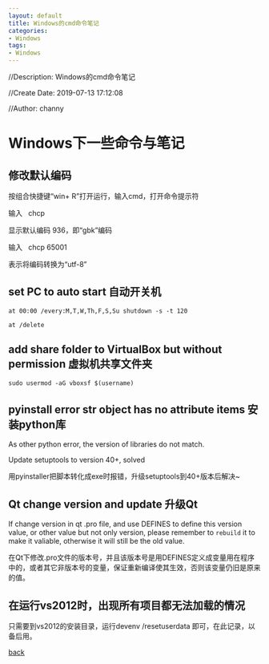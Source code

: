 ```yaml
---
layout: default
title: Windows的cmd命令笔记
categories:
- Windows
tags:
- Windows
---
```

//Description: Windows的cmd命令笔记

//Create Date: 2019-07-13 17:12:08

//Author: channy 

# Windows下一些命令与笔记

## 修改默认编码

按组合快捷键“win+ R”打开运行，输入cmd，打开命令提示符

输入   chcp

显示默认编码 936，即“gbk”编码

输入   chcp 65001

表示将编码转换为“utf-8”

## set PC to auto start 自动开关机
```
at 00:00 /every:M,T,W,Th,F,S,Su shutdown -s -t 120

at /delete
```

## add share folder to VirtualBox but without permission 虚拟机共享文件夹
```
sudo usermod -aG vboxsf $(username)
```

## pyinstall error str object has no attribute items 安装python库

As other python error, the version of libraries do not match.

Update setuptools to version 40+, solved

用pyinstaller把脚本转化成exe时报错，升级setuptools到40+版本后解决~

## Qt change version and update 升级Qt

If change version in qt .pro file, and use DEFINES to define this version value, or other value but not only version, please remember to `rebuild` it to make it valiable, otherwise it will still be the old value.

在Qt下修改.pro文件的版本号，并且该版本号是用DEFINES定义成变量用在程序中的，或者其它非版本号的变量，保证重新编译使其生效，否则该变量仍旧是原来的值。

## 在运行vs2012时，出现所有项目都无法加载的情况
只需要到vs2012的安装目录，运行devenv /resetuserdata 即可，在此记录，以备后用。

[back](./)

